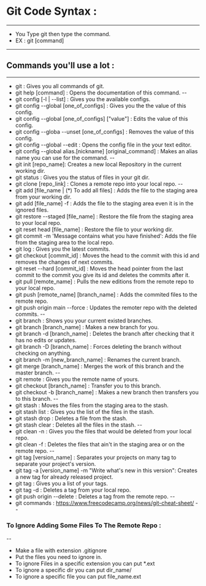# Git Code Syntax :
--------------------

- You Type git then type the command.
- EX : git [command]

------------------------------------

## Commands you'll use a lot :
-------------------------------

- git : Gives you all commands of git. 
- git help [command] : Opens the documentation of this command.
--
- git config [-l | --list] : Gives you the available configs.
- git config --global [one_of_configs] : Gives you the the value of this config.
- git config --global [one_of_configs] ["value"] : Edits the value of this config.
- git config --globa --unset [one_of_configs] : Removes the value of this config.
- git config --global --edit : Opens the config file in the your text editor.
- git config --global alias.[nickname] [original_command] : Makes an alias name you can use for the command.
--
- git init [repo_name]: Creates a new local Repository in the current working dir.
- git status : Gives you the status of files in your git dir.
- git clone [repo_link] : Clones a remote repo into your local repo.
--
- git add [file_name | (*) To add all files] : Adds the file to the staging area from your working dir.
- git add [file_name] -f : Adds the file to the staging area even it is in the ignored files.
- git restore --staged [file_name] : Restore the file from the staging area to your local repo.
- git reset head [file_name] : Restore the file to your working dir.
- git commit -m 'Message contains what you have finished': Adds the file from the staging area to the local repo.
- git log : Gives you the latest commits.
- git checkout [commit_id] : Moves the head to the commit with this id and removes the changes of next commits.
- git reset --hard [commit_id] : Moves the head pointer from the last commit to the commit you give its id and deletes the commits after it.
- git pull [remote_name] : Pulls the new editions from the remote repo to your local repo.
- git push [remote_name] [branch_name] : Adds the commited files to the remote repo.
- git push origin main --force : Updates the remoter repo with the deleted commits.
--
- git branch : Shows you your current existed branches.
- git branch [branch_name] : Makes a new branch for you.
- git branch -d [branch_name] : Deletes the branch after checking that it has no edits or updates.
- git branch -D [branch_name] : Forces deleting the branch without checking on anything.
- git branch -m [new_branch_name] : Renames the current branch.
- git merge [branch_name] : Merges the work of this branch and the master branch.
--
- git remote : Gives you the remote name of yours.
- git checkout [branch_name] : Transfer you to this branch.
- git checkout -b [branch_name] : Makes a new branch then transfers you to this branch.
--
- git stash : Moves the files from the staging area to the stash.
- git stash list : Gives you the list of the files in the stash.
- git stash drop : Deletes a file from the stash.
- git stash clear : Deletes all the files in the stash.
--
- git clean -n : Gives you the files that would be deleted from your local repo.
- git clean -f : Deletes the files that ain't in the staging area or on the remote repo.
--
- git tag [version_name] : Separates your projects on many tag to separate your project's version.
- git tag -a [version_name] -m "Write what's new in this version": Creates a new tag for already released project.
- git tag : Gives you a list of your tags.
- git tag -d : Deletes a tag from your local repo.
- git push origin --delete : Deletes a tag from the remote repo.
--
- git commands : https://www.freecodecamp.org/news/git-cheat-sheet/
--
### To Ignore Adding Some Files To The Remote Repo :
--
- Make a file with extension .gitignore
- Put the files you need to ignore in.
- To ignore Files in a specific extension you can put *.ext
- To ignore a specific dir you can put dir_name/
- To ignore a specific file you can put file_name.ext
